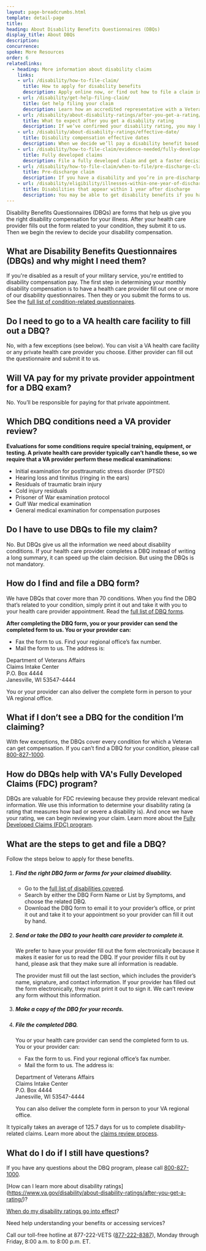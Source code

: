 ```yaml
---
layout: page-breadcrumbs.html
template: detail-page
title: 
heading: About Disability Benefits Questionnaires (DBQs) 
display_title: About DBQs
description: 
concurrence: 
spoke: More Resources
order: 6
relatedlinks:
  - heading: More information about disability claims
    links:
    - url: /disability/how-to-file-claim/
      title: How to apply for disability benefits
      description: Apply online now, or find out how to file a claim in person, by mail, or with the help of a trained professional.
    - url: /disability/get-help-filing-claim/
      title: Get help filing your claim
      description: Learn how an accredited representative with a Veterans Service Organization can help you file a disability claim.
    - url: /disability/about-disability-ratings/after-you-get-a-rating/
      title: What to expect after you get a disability rating
      description: If we’ve confirmed your disability rating, you may be able to get disability compensation or other benefits like training. Find out what benefits you can get.
    - url: /disability/about-disability-ratings/effective-date/
      title: Disability compensation effective dates
      description: When we decide we’ll pay a disability benefit based on a claim, we assign an effective date to that claim. The effective date is the day you can start getting your disability benefits. Learn more about when you can start getting benefits.
    - url: /disability/how-to-file-claim/evidence-needed/fully-developed-claims/
      title: Fully developed claims
      description: File a fully developed claim and get a faster decision on your disability benefits claim.
    - url: /disability/how-to-file-claim/when-to-file/pre-discharge-claim/
      title: Pre-discharge claim
      description: If you have a disability and you’re in pre-discharge status right now, you can file a pre-discharge disability claim 180 to 90 days before you leave the military.
    - url: /disability/eligibility/illnesses-within-one-year-of-discharge/
      title: Disabilities that appear within 1 year after discharge
      description: You may be able to get disability benefits if you have an illness that started within a year after you were discharged from service. Learn how to apply.
---
```


<div class="va-introtext">

Disability Benefits Questionnaires (DBQs) are forms that help us give you the right disability compensation for your illness. 
After your health care provider fills out the form related to your condition, they submit it to us. Then we begin the review 
to decide your disability compensation. 

</div>

## What are Disability Benefits Questionnaires (DBQs) and why might I need them?

If you're disabled as a result of your military service, you're entitled to disability compensation pay. 
The first step in determining your monthly disability compensation is to have a health care provider fill out 
one or more of our disability questionnaires. Then they or you submit the forms to us. See the [full list of condition-related questionnaires](https://www.benefits.va.gov/COMPENSATION/dbq_ListByDBQFormName.asp).

## Do I need to go to a VA health care facility to fill out a DBQ?

No, with a few exceptions (see below). You can visit a VA health care facility or any private health care provider 
you choose. Either provider can fill out the questionnaire and submit it to us. 

## Will VA pay for my private provider appointment for a DBQ exam?

No. You’ll be responsible for paying for that private appointment.

## Which DBQ conditions need a VA provider review?

**Evaluations for some conditions require special training, equipment, or testing. A private health care provider 
typically can’t handle these, so we require that a VA provider perform these medical examinations:**

-	Initial examination for posttraumatic stress disorder (PTSD)
-	Hearing loss and tinnitus (ringing in the ears)
-	Residuals of traumatic brain injury
-	Cold injury residuals
-	Prisoner of War examination protocol
-	Gulf War medical examination
-	General medical examination for compensation purposes

## Do I have to use DBQs to file my claim?

No. But DBQs give us all the information we need about disability conditions. If your health
care provider completes a DBQ instead of writing a long summary, it can speed up the claim decision. 
But using the DBQs is not mandatory.

## How do I find and file a DBQ form?

We have DBQs that cover more than 70 conditions. When you find the DBQ that’s related to your condition, simply print it out and take it with you to your health care provider appointment. Read the [full list of DBQ forms](https://www.benefits.va.gov/COMPENSATION/dbq_listbysymptom.asp).

**After completing the DBQ form, you or your provider can send the completed form to us. You or your provider can:**

- Fax the form to us. Find your regional office’s fax number.
-	Mail the form to us. The address is:

<p class="va-address-block">
  Department of Veterans Affairs<br>
  Claims Intake Center<br>
  P.O. Box 4444<br>
  Janesville, WI 53547-4444<br>
  </p>

You or your provider can also deliver the complete form in person to your VA regional office.

## What if I don’t see a DBQ for the condition I’m claiming?

With few exceptions, the DBQs cover every condition for which a Veteran can get compensation. 
If you can’t find a DBQ for your condition, please call <a href="tel:+18008271000">800-827-1000</a>.

## How do DBQs help with VA's Fully Developed Claims (FDC) program?

DBQs are valuable for FDC reviewing because they provide relevant medical information. We use this information 
to determine your disability rating (a rating that measures how bad or severe a disability is). And once we 
have your rating, we can begin reviewing your claim. Learn more about the [Fully Developed Claims (FDC) program](https://www.va.gov/disability/how-to-file-claim/evidence-needed/fully-developed-claims/).

## What are the steps to get and file a DBQ?

Follow the steps below to apply for these benefits.

<ol class="process">
<li class="process-step list-one">

##### Find the right DBQ form or forms for your claimed disability.

-	Go to the [full list of disabilities covered](https://www.benefits.va.gov/COMPENSATION/dbq_disabilityexams.asp).
-	Search by either the DBQ Form Name or List by Symptoms, and choose the related DBQ.
-	Download the DBQ form to email it to your provider’s office, or print it out and take it to
your appointment so your provider can fill it out by hand.

</li>

<li class="process-step list-two">
  
##### Send or take the DBQ to your health care provider to complete it.

We prefer to have your provider fill out the form electronically because it makes it 
easier for us to read the DBQ. If your provider fills it out by hand, please ask that they 
make sure all information is readable.

The provider must fill out the last section, which includes the provider’s name, signature, 
and contact information. If your provider has filled out the form electronically, they must 
print it out to sign it. We can’t review any form without this information.

</li>

<li class="process-step list-three">
  
##### Make a copy of the DBQ for your records.

</li>

<li class="process-step list-four">
  
##### File the completed DBQ.

You or your health care provider can send the completed form to us. You or your provider can:

- Fax the form to us. Find your regional office’s fax number.
-	Mail the form to us. The address is:

<p class="va-address-block">
Department of Veterans Affairs<br>
Claims Intake Center<br>
P.O. Box 4444<br>
Janesville, WI 53547-4444<br>
</p>  
  
You can also deliver the complete form in person to your VA regional office.

</li>
</ol>

It typically takes an average of 125.7 days for us to complete disability-related claims. 
Learn more about the [claims review process](https://www.va.gov/disability/after-you-file-claim/).

## What do I do if I still have questions?

If you have any questions about the DBQ program, please call <a href="tel:+18008271000">800-827-1000</a>.
  
[How can I learn more about disability ratings]
(https://www.va.gov/disability/about-disability-ratings/after-you-get-a-rating/)?

[When do my disability ratings go into effect](https://www.va.gov/disability/about-disability-ratings/effective-date/)?

Need help understanding your benefits or accessing services?

Call our toll-free hotline at 877-222-VETS (<a href="tel:+18772228387">877-222-8387</a>), Monday through Friday, 
8:00 a.m. to 8:00 p.m. ET. 
